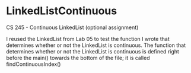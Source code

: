 # LinkedListContinuous
CS 245 - Continuous LinkedList (optional assignment)

I reused the LinkedList from Lab 05 to test the function I wrote that determines whether or not the LinkedList is continuous.
The function that determines whether or not the LinkedList is continuous is defined right before the main() towards the bottom of the file; it is called findContinuousIndex()  
